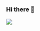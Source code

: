 ### Hi there 👋

<!--
**heejuu321/heejuu321** is a ✨ _special_ ✨ repository because its `README.md` (this file) appears on your GitHub profile.

Here are some ideas to get you started:

- 🔭 I’m currently working on ...
- 🌱 I’m currently learning ...
- 👯 I’m looking to collaborate on ...
- 🤔 I’m looking for help with ...
- 💬 Ask me about ...
- 📫 How to reach me: ...
- 😄 Pronouns: ...
- ⚡ Fun fact: ...
-->


<a href="[버튼을 눌렀을 때 이동할 링크](https://velog.io/@gpfl5202/series)" target="_blank"><img src="https://img.shields.io/badge/Velog-20C997?style=flat-square&logo=Velog&logoColor=FFFFFF"/></a>

